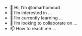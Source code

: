 - 👋 Hi, I’m @omarhomoud
- 👀 I’m interested in ...
- 🌱 I’m currently learning ...
- 💞️ I’m looking to collaborate on ...
- 📫 How to reach me ...

<!---
omarhomoud/omarhomoud is a ✨ special ✨ repository because its `README.md` (this file) appears on your GitHub profile.
You can click the Preview link to take a look at your changes.
--->
